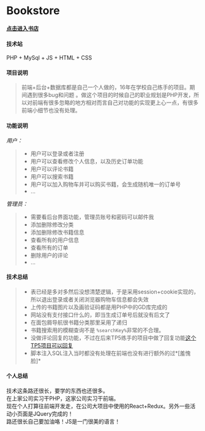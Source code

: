 # Bookstore  
**[点击进入书店](http://qinwq.dev.dxdc.net/bookstore/front/index.php)**
#### 技术站
PHP + MySql + JS + HTML + CSS 
#### 项目说明
> 前端+后台+数据库都是自己一个人做的，16年在学校自己练手的项目。期间遇到很多bug和问题 。做这个项目的时候自己的职业规划是PHP开发，所以对前端有很多忽略的地方相对而言自己对功能的实现更上心一点，有很多前端小细节也没有处理。  

#### 功能说明
*用户：*  
>* 用户可以登录或者注册
>* 用户可以查看修改个人信息，以及历史订单功能
>* 用户可以评论书籍
>* 用户可以搜索书籍
>* 用户可以加入购物车并可以购买书籍，会生成随机唯一的订单号
>* ...  
  
*管理员：*
> * 需要看后台界面功能，管理员账号和密码可以邮件我
> * 添加删除修改分类
> * 添加删除修改书籍信息
> * 查看所有的用户信息
> * 查看所有的订单
> * 删除用户的评论
> * ...  

#### 技术总结
> * 表已经是多对多然后没想清楚逻辑，于是采用session+cookie实现的，所以退出登录或者关闭浏览器购物车信息都会失效
> * 上传的书籍图片以及画验证码都是用PHP中的GD库完成的
> * 网站没有支付接口什么的，即当生成订单号后就没有后文了
> * 在面包屑导航很书籍分类那里采用了递归
> * 书籍搜索用的模糊查询不是 `%searchKey%`非常的不合理。
> * 没做评论回复的功能，不过在后来TP5练手的项目中做了回复功能[这个TP5项目可以回复](http://qinwq.dev.dxdc.net/blog/public/index/index/detail?id=28)
> * 脚本注入SQL注入当时都没有处理在前端也没有进行额外的过*[羞愧脸]* 

#### 个人总结
技术这条路还很长，要学的东西也还很多。  
在上家公司实习干PHP，这家公司实习干前端。  
现在个人打算往前端开发走，在公司大项目中使用的React+Redux。另外一些活动小页面是JQuery完成的！  
路还很长自己要加油咯！JS是一门很美的语言！

